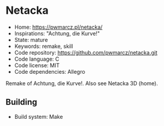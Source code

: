 # Netacka

- Home: https://pwmarcz.pl/netacka/
- Inspirations: "Achtung, die Kurve!"
- State: mature
- Keywords: remake, skill
- Code repository: https://github.com/pwmarcz/netacka.git
- Code language: C
- Code license: MIT
- Code dependencies: Allegro

Remake of Achtung, die Kurve!.
Also see Netacka 3D (home).

## Building

- Build system: Make
